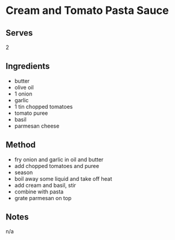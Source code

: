 # Cream and Tomato Pasta Sauce

## Serves
2

## Ingredients
 - butter
 - olive oil
 - 1 onion
 - garlic
 - 1 tin chopped tomatoes
 - tomato puree
 - basil
 - parmesan cheese

## Method
 - fry onion and garlic in oil and butter
 - add chopped tomatoes and puree
 - season
 - boil away some liquid and take off heat
 - add cream and basil, stir
 - combine with pasta
 - grate parmesan on top

## Notes
n/a
